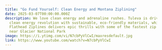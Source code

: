 ```yaml
---
title: "Go Fund Yourself: Clean Energy and Montana Ziplining"
date: 2025-03-07T00:00:00.000Z
description: We love clean energy and adrenaline rushes. Tuleva is driving the
  clean energy revolution with sustainable, eco-friendly materials, while
  Flathead Ziplines delivers epic thrills with some of the fastest zip lines
  near Glacier National Park
image: https://i.ytimg.com/vi/N7cbPyVlCwI/maxresdefault.jpg
link: https://www.youtube.com/watch?v=N7cbPyVlCwI
---
```

